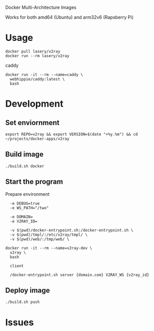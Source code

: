 Docker Multi-Architecture Images

Works for both amd64 (Ubuntu) and arm32v6 (Rapsberry Pi)

# Usage
```
docker pull lasery/v2ray
docker run --rm lasery/v2ray
```

caddy
```
docker run -it --rm --name=caddy \
  webhippie/caddy:latest \
  bash
```


# Development

## Set enviornment
```
export REPO=v2ray && export VERSION=$(date "+%y.%m") && cd ~/projects/docker-apps/v2ray
```

## Build image
```
./build.sh docker
```

## Start the program
Prepare environment
```
  -e DEBUG=true
  -e WS_PATH="/two"

  -e DOMAIN=
  -e V2RAY_ID=

  -v $(pwd)/docker-entrypoint.sh:/docker-entrypoint.sh \
  -v $(pwd)/tmpl/:/etc/v2ray/tmpl/ \
  -v $(pwd)/web/:/tmp/web/ \

docker run -it --rm --name=v2ray-dev \
  v2ray \
  bash

  client

  /docker-entrypoint.sh server {domain.com} V2RAY_WS {v2ray_id}
```

## Deploy image
```
./build.sh push
```

# Issues

